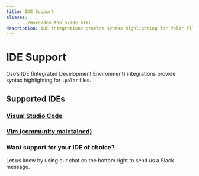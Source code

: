 ```yaml
---
title: IDE Support
aliases:
    - ../more/dev-tools/ide.html
description: IDE integrations provide syntax highlighting for Polar files.
---
```


# IDE Support

Oso’s IDE (Integrated Development Environment) integrations provide syntax highlighting for `.polar` files.

## Supported IDEs

### [Visual Studio Code](https://marketplace.visualstudio.com/items?itemName=osohq.oso)
### [Vim (community maintained)](https://github.com/osohq/polar.vim)

### Want support for your IDE of choice?

Let us know by using our chat on the bottom right to send us a Slack message.
